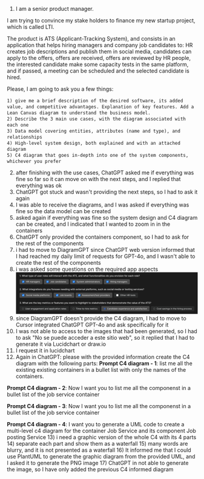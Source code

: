 1) I am a senior product manager.

I am trying to convince my stake holders to finance my new startup project, which is called LTI.

The product is ATS (Applicant-Tracking System), and consists in an application that helps hiring managers and company job candidates to: HR creates job descriptions and publish them in social media, candidates can apply to the offers, offers are received, offers are reviewed by HR people, the interested candidate make some capacity tests in the same platform, and if passed, a meeting can be scheduled and the selected candidate is hired.

Please, I am going to ask you a few things:

    1) give me a brief description of the desired software, its added value, and competitive advantages. Explanation of key features. Add a Lean Canvas diagram to understand the business model.
    2) Describe the 3 main use cases, with the diagram associated with each one
    3) Data model covering entities, attributes (name and type), and relationships
    4) High-level system design, both explained and with an attached diagram
    5) C4 diagram that goes in-depth into one of the system components, whichever you prefer

2) after finishing with the use cases, ChatGPT asked me if everything was fine so far so it can move on with the next steps, and I replied that everything was ok
3) ChatGPT got stuck and wasn't providing the next steps, so I had to ask it again
4) I was able to receive the diagrams, and I was asked if everything was fine so the data model can be created
5) asked again if everything was fine so the system design and C4 diagram can be created, and I indicated that I wanted to zoom in in the containers
6) ChatGPT only provided the containers component, so I had to ask for the rest of the components
7) i had to move to DiagramGPT since ChatGPT web version informed that I had reached my daily limit of requests for GPT-4o, and I wasn't able to create the rest of the components
8) i was asked some questions on the required app aspects ![img.png](pictures/img.png)
9) since DiagramGPT doesn't provide the C4 diagram, I had to move to Cursor integrated ChatGPT GPT-4o and ask specifically for it
10) I was not able to access to the images that had been generated, so I had to ask "No se puede acceder a este sitio web", so it replied that I had to generate it via Lucidchart or draw.io
11) I request it in lucidchart
12) Again in ChatGPT: please with the provided information create the C4 diagram with the following parts:
    **Prompt C4 diagram - 1**:
    list me all the existing existing containers in a bullet list with only the names of the containers.

**Prompt C4 diagram - 2**:
Now I want you to list me all the componenst in a bullet list of the job service container

**Prompt C4 diagram - 3**:
Now I want you to list me all the componenst in a bullet list of the job service container

**Prompt C4 diagram - 4**:
I want you to generate a UML code to create a multi-level c4 diagram for the container Job Service and its component Job posting Service
13) i need a graphic version of the whole C4 with its 4 parts
14) separate each part and show them as a waterfall
15) many words are blurry, and it is not presented as a waterfall
16) It informed me that I could use PlantUML to generate the graphic diagram from the provided UML, and I asked it to generate the PNG image
17) ChatGPT in not able to generate the image, so I have only added the previous C4 informed diagram